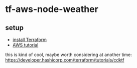 # tf-aws-node-weather

## setup

* [install Terraform](https://developer.hashicorp.com/terraform/tutorials/aws-get-started/install-cli)
* [AWS tutorial](https://developer.hashicorp.com/terraform/tutorials/aws-get-started/aws-build)

this is kind of cool, maybe worth considering at another time:
https://developer.hashicorp.com/terraform/tutorials/cdktf
